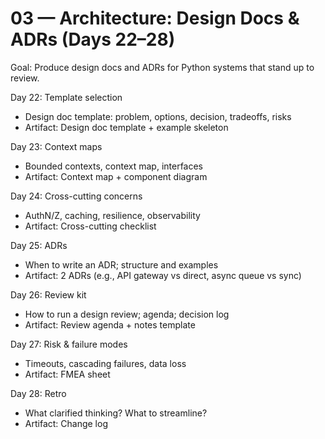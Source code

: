 # 03 — Architecture: Design Docs & ADRs (Days 22–28)

Goal: Produce design docs and ADRs for Python systems that stand up to review.

Day 22: Template selection
- Design doc template: problem, options, decision, tradeoffs, risks
- Artifact: Design doc template + example skeleton

Day 23: Context maps
- Bounded contexts, context map, interfaces
- Artifact: Context map + component diagram

Day 24: Cross-cutting concerns
- AuthN/Z, caching, resilience, observability
- Artifact: Cross-cutting checklist

Day 25: ADRs
- When to write an ADR; structure and examples
- Artifact: 2 ADRs (e.g., API gateway vs direct, async queue vs sync)

Day 26: Review kit
- How to run a design review; agenda; decision log
- Artifact: Review agenda + notes template

Day 27: Risk & failure modes
- Timeouts, cascading failures, data loss
- Artifact: FMEA sheet

Day 28: Retro
- What clarified thinking? What to streamline?
- Artifact: Change log
